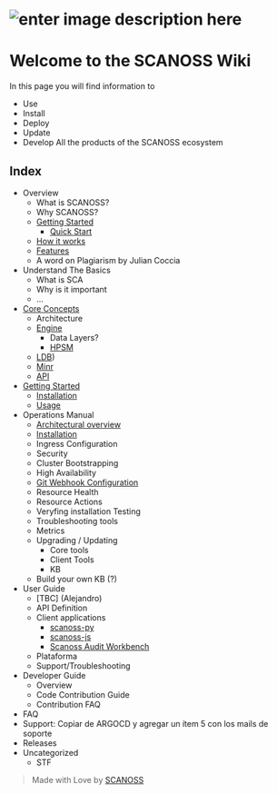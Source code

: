 # ![enter image description here](https://scanoss.com/_nuxt/img/product_header_frankie.a9e054b.png)

# Welcome to the SCANOSS Wiki

In this page you will find information to

* Use
* Install
* Deploy
* Update
* Develop
  All the products of the SCANOSS ecosystem

## Index

* Overview
  * What is SCANOSS?
  * Why SCANOSS?
  * [Getting Started](Getting_Started/README.md)
    * [Quick Start]()
  * [How it works]()
  * [Features]()
  * A word on Plagiarism by Julian Coccia
* Understand The Basics    
  * What is SCA
  * Why is it important
  * …
* [Core Concepts](Core/README.md)
  * Architecture
  * [Engine](https://github.com/scanoss/engine/blob/master/README.md)
    * Data Layers?
    * [HPSM](https://github.com/scanoss/HPSM/blob/main/README.md)
  * [LDB](https://github.com/scanoss/ldb/blob/master/README.md))
  * [Minr](https://github.com/scanoss/minr/blob/master/README.md)
  * [API](https://github.com/scanoss/API/blob/master/README.md)
* [Getting Started](Getting_Started/README.md)
  * [Installation](Installation/README.md)
  * [Usage](Usage/README.md)
* Operations Manual
  * [Architectural overview](Getting_Started/README.md)
  * [Installation](Getting_Started/README.md)
  * Ingress Configuration
  * Security
  * Cluster Bootstrapping
  * High Availability
  * [Git Webhook Configuration](https://github.com/scanoss/webhook/blob/master/README.md)
  * Resource Health
  * Resource Actions
  * Veryfing installation Testing
  * Troubleshooting tools
  * Metrics
  * Upgrading / Updating 
    * Core tools
    * Client Tools
    * KB
  * Build your own KB (?)
* User Guide
  * [TBC] (Alejandro)
  * API Definition
  * Client applications
    * [scanoss-py](https://github.com/scanoss/scanoss-py/blob/master/README.md)
    * [scanoss-js]((https://github.com/scanoss/scanoss-js/blob/master/README.md))
    * [Scanoss Audit Workbench](https://github.com/scanoss/audit-workbench/blob/master/README.md)
  * Plataforma
  * Support/Troubleshooting
* Developer Guide
  * Overview
  * Code Contribution Guide
  * Contribution FAQ
* FAQ
* Support: Copiar de ARGOCD y agregar un ítem 5 con los mails de soporte
* Releases 
* Uncategorized
  * STF

> Made with Love by [SCANOSS](www.scanoss.com)
